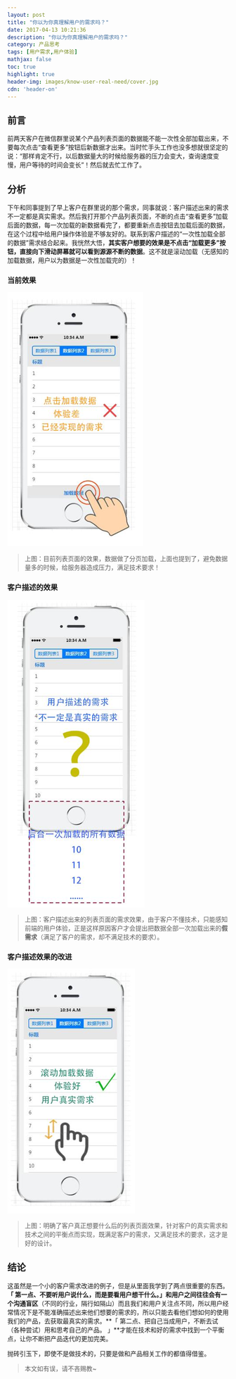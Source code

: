```yaml
---
layout: post
title: "你以为你真理解用户的需求吗？"
date: 2017-04-13 10:21:36
description: "你以为你真理解用户的需求吗？"
category: 产品思考
tags: [用户需求,用户体验]
mathjax: false
toc: true
highlight: true
header-img: images/know-user-real-need/cover.jpg
cdn: 'header-on'
---
```



## 前言

前两天客户在微信群里说某个产品列表页面的数据能不能一次性全部加载出来，不要每次点击“查看更多”按钮后新数据才出来。当时忙手头工作也没多想就很坚定的说：“那样肯定不行，以后数据量大的时候给服务器的压力会变大，查询速度变慢，用户等待的时间会变长”！然后就去忙工作了。


## 分析

下午和同事提到了早上客户在群里说的那个需求，同事就说：客户描述出来的需求不一定都是真实需求。然后我打开那个产品列表页面，不断的点击“查看更多”加载后面的数据，每一次加载的新数据看完了，都要重新点击按钮去加载后面的数据，在这个过程中给用户操作体验是不够友好的。联系到客户描述的“一次性加载全部的数据”需求结合起来。我恍然大悟，**其实客户想要的效果是不点击“加载更多”按钮，直接向下滑动屏幕就可以看到源源不断的数据**。这不就是滚动加载（无感知的加载数据，用户以为数据是一次性加载完的）！

### 当前效果

![现在的实现效果](/images/know-user-real-need/001.jpg)

> 上图：目前列表页面的效果，数据做了分页加载，上面也提到了，避免数据量多的时候，给服务器造成压力，满足技术要求！

### 客户描述的效果

![客户描述的效果](/images/know-user-real-need/002.jpg)

> 上图：客户描述出来的列表页面的需求效果，由于客户不懂技术，只能感知前端的用户体验，正是这样原因客户才会提出把数据全部一次加载出来的**假需求**（满足了客户的需求，却不满足技术的要求）。

### 客户描述效果的改进

![客户需求的改进](/images/know-user-real-need/003.jpg)

> 上图：明确了客户真正想要什么后的列表页面效果，针对客户的真实需求和技术之间的平衡点而实现，既满足客户的需求，又满足技术的要求，这才是好的设计。

## 结论

这虽然是一个小的客户需求改进的例子，但是从里面我学到了两点很重要的东西。**「 第一点、不要听用户说什么，而是要看用户想干什么。」**和用户之间往往会有一个**沟通盲区**（不同的行业，隔行如隔山）而且我们和用户关注点不同，所以用户经常情况下是不能准确描述出来他们想要的需求的，所以只能去看他们想如何的使用我们的产品，去获取最真实的需求。**「 第二点、把自己当成用户，不断去试（各种尝试）用和思考自己的产品。 」**才能在技术和好的需求中找到一个平衡点，让你不断把产品迭代的更加完美。

抛砖引玉下，即使不是做技术的，只要是做和产品相关工作的都值得借鉴。

> 本文如有误，请不吝赐教~